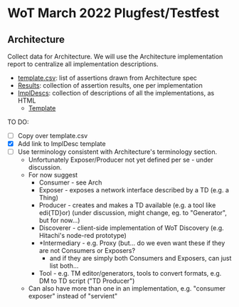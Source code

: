 # WoT March 2022 Plugfest/Testfest
## Architecture
Collect data for Architecture.
We will use the Architecture implementation report to centralize all
implementation descriptions.

* [template.csv](template.csv): list of assertions drawn from Architecture spec
* [Results](Results): collection of assertion results, one per implementation
* [ImplDescs](ImplDescs): collection of descriptions of all the implementations, as HTML
    - [Template](https://github.com/w3c/wot-testing/blob/main/events/templates/TestImplementation/impldesc.html)
    
TO DO:
- [ ] Copy over template.csv
- [x] Add link to ImplDesc template
- [ ] Use terminology consistent with Architecture's terminology section.
    * Unfortunately Exposer/Producer not yet defined per se - under discussion.
    * For now suggest 
        - Consumer - see Arch
        - Exposer - exposes a network interface described by a TD (e.g. a Thing)
        - Producer - creates and makes a TD available (e.g. a tool like edi{TD}or) (under discussion, might change, eg. to "Generator", but for now...)
        - Discoverer - client-side implementation of WoT Discovery (e.g. Hitachi's node-red prototype)
        - *Intermediary - e.g. Proxy (but... do we even want these if they are not Consumers or Exposers?
             - and if they are simply both Consumers and Exposers, can just list both...
        - Tool - e.g. TM editor/generators, tools to convert formats, e.g. DM to TD script ("TD Producer")
    * Can also have more than one in an implementation, e.g. "consumer exposer" instead of "servient"
